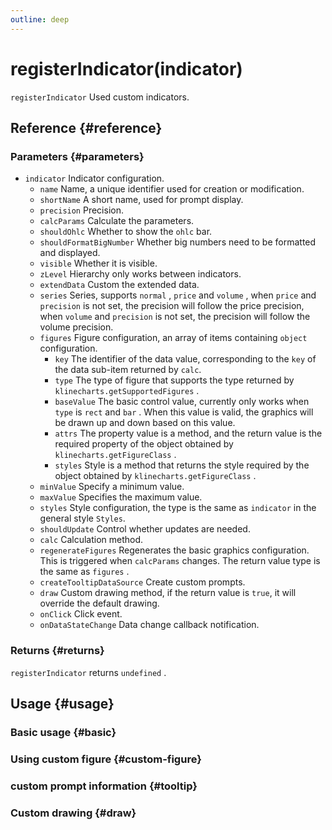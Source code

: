 ```yaml
---
outline: deep
---
```


# registerIndicator(indicator)
`registerIndicator` Used custom indicators.

## Reference {#reference}
<!--@include: @/@views/api/references/chart/registerIndicator.md-->

### Parameters {#parameters}
- `indicator` Indicator configuration.
  - `name` Name, a unique identifier used for creation or modification.
  - `shortName` A short name, used for prompt display.
  - `precision` Precision.
  - `calcParams` Calculate the parameters.
  - `shouldOhlc` Whether to show the `ohlc` bar.
  - `shouldFormatBigNumber` Whether big numbers need to be formatted and displayed.
  - `visible` Whether it is visible.
  - `zLevel` Hierarchy only works between indicators.
  - `extendData` Custom the extended data.
  - `series` Series, supports `normal` , `price` and `volume` , when `price` and `precision` is not set, the precision will follow the price precision, when `volume` and `precision` is not set, the precision will follow the volume precision.
  - `figures` Figure configuration, an array of items containing `object` configuration.
    - `key` The identifier of the data value, corresponding to the `key` of the data sub-item returned by `calc`.
    - `type` The type of figure that supports the type returned by `klinecharts.getSupportedFigures` .
    - `baseValue` The basic control value, currently only works when `type` is `rect` and `bar` . When this value is valid, the graphics will be drawn up and down based on this value.
    - `attrs` The property value is a method, and the return value is the required property of the object obtained by `klinecharts.getFigureClass` .
    - `styles` Style is a method that returns the style required by the object obtained by `klinecharts.getFigureClass` .
  - `minValue` Specify a minimum value.
  - `maxValue` Specifies the maximum value.
  - `styles` Style configuration, the type is the same as `indicator` in the general style `Styles`.
  - `shouldUpdate` Control whether updates are needed.
  - `calc` Calculation method.
  - `regenerateFigures` Regenerates the basic graphics configuration. This is triggered when `calcParams` changes. The return value type is the same as `figures` .
  - `createTooltipDataSource` Create custom prompts.
  - `draw` Custom drawing method, if the return value is `true`, it will override the default drawing.
  - `onClick` Click event.
  - `onDataStateChange` Data change callback notification.

### Returns {#returns}
`registerIndicator` returns `undefined` .

## Usage {#usage}
<script setup>
import CustomIndicatorBasic from '../../../@views/api/samples/custom-indicator-basic/index.vue'
import CustomIndicatorCustomFigure from '../../../@views/api/samples/custom-figure-custom-indicator/index.vue'
import CustomIndicatorTooltip from '../../../@views/api/samples/custom-indicator-tooltip/index.vue'
import CustomIndicatorDraw from '../../../@views/api/samples/custom-indicator-draw/index.vue'
</script>

### Basic usage {#basic}
<CustomIndicatorBasic/>

### Using custom figure {#custom-figure}
<CustomIndicatorCustomFigure/>

### custom prompt information {#tooltip}
<CustomIndicatorTooltip/>

### Custom drawing {#draw}
<CustomIndicatorDraw/>